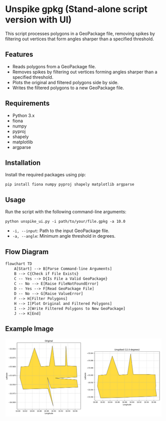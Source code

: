 # Unspike gpkg (Stand-alone script version with UI)

This script processes polygons in a GeoPackage file, removing spikes by filtering out vertices that form angles sharper than a specified threshold.

## Features

- Reads polygons from a GeoPackage file.
- Removes spikes by filtering out vertices forming angles sharper than a specified threshold.
- Plots the original and filtered polygons side by side.
- Writes the filtered polygons to a new GeoPackage file.

## Requirements

- Python 3.x
- fiona
- numpy
- pyproj
- shapely
- matplotlib
- argparse

## Installation

Install the required packages using pip:

```
pip install fiona numpy pyproj shapely matplotlib argparse
```

## Usage

Run the script with the following command-line arguments:

```
python unspike_ui.py -i path/to/your/file.gpkg -a 10.0
```
- `-i, --input`: Path to the input GeoPackage file.
- `-a, --angle`: Minimum angle threshold in degrees.

## Flow Diagram

```mermaid
flowchart TD
    A[Start] --> B[Parse Command-line Arguments]
    B --> C{Check if File Exists}
    C -- Yes --> D{Is File a Valid GeoPackage}
    C -- No --> E[Raise FileNotFoundError]
    D -- Yes --> F[Read GeoPackage File]
    D -- No --> G[Raise ValueError]
    F --> H[Filter Polygons]
    H --> I[Plot Original and Filtered Polygons]
    I --> J[Write Filtered Polygons to New GeoPackage]
    J --> K[End]
```

## Example Image

![Original and Unspiked Polygons](img/example1.png)